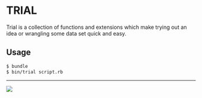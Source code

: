 # TRIAL

Trial is a collection of functions and extensions which make trying out an idea or wrangling some data set quick and easy.

## Usage

```bash
$ bundle
$ bin/trial script.rb
```

---

![](https://github.com/grahamotte/trial/workflows/Test/badge.svg)
